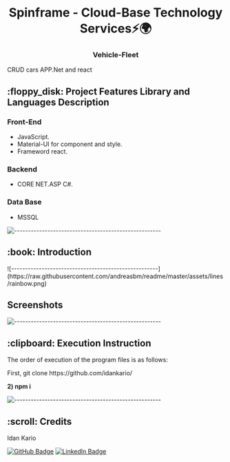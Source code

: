 <h1 align="center"> Spinframe - Cloud-Base Technology Services⚡🌍 </h1>
<h3 align="center"> Vehicle-Fleet </h3>
<p>CRUD cars APP.Net and react</p>
<h2> :floppy_disk: Project Features Library and Languages Description</h2>

### Front-End
* JavaScript.
* Material-UI for component and style.
* Frameword react.


### Backend
*  CORE NET.ASP C#.
### Data Base
*  MSSQL

![-----------------------------------------------------](https://raw.githubusercontent.com/andreasbm/readme/master/assets/lines/rainbow.png)

<h2> :book: Introduction</h2>

<p>


</p>
![-----------------------------------------------------](https://raw.githubusercontent.com/andreasbm/readme/master/assets/lines/rainbow.png)

## Screenshots




![-----------------------------------------------------](https://raw.githubusercontent.com/andreasbm/readme/master/assets/lines/rainbow.png)
<h2> :clipboard: Execution Instruction</h2>
<p>The order of execution of the program files is as follows:</p>
<p>First, git clone https://github.com/idankario/
</p>
<p><b>2) npm i</b></p>




![-----------------------------------------------------](https://raw.githubusercontent.com/andreasbm/readme/master/assets/lines/rainbow.png)

<!-- CREDITS -->
<h2 id="credits"> :scroll: Credits</h2>

Idan Kario 

[![GitHub Badge](https://img.shields.io/badge/GitHub-100000?style=for-the-badge&logo=github&logoColor=white)](https://github.com/idankario)
[![LinkedIn Badge](https://img.shields.io/badge/LinkedIn-0077B5?style=for-the-badge&logo=linkedin&logoColor=white)](https://www.linkedin.com/in/idan-kario/)